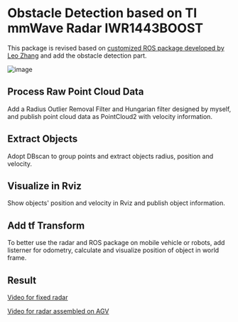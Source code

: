 # Obstacle Detection based on TI mmWave Radar IWR1443BOOST

This package is revised based on [customized ROS package developed by Leo Zhang](https://github.com/radar-lab/ti_mmwave_rospkg) and add the obstacle detection part.

![image](https://image.baidu.com/search/detail?ct=503316480&z=0&ipn=d&word=Ti%20IWR1443boost&step_word=&hs=0&pn=13&spn=0&di=2640&pi=0&rn=1&tn=baiduimagedetail&is=0%2C0&istype=2&ie=utf-8&oe=utf-8&in=&cl=2&lm=-1&st=-1&cs=2932990697%2C446875968&os=2833861003%2C3619704865&simid=3456904469%2C196859850&adpicid=0&lpn=0&ln=70&fr=&fmq=1608324189647_R&fm=result&ic=&s=undefined&hd=&latest=&copyright=&se=&sme=&tab=0&width=&height=&face=undefined&ist=&jit=&cg=&bdtype=0&oriquery=&objurl=https%3A%2F%2Ftimgsa.baidu.com%2Ftimg%3Fimage%26quality%3D80%26size%3Db9999_10000%26sec%3D1608334275683%26di%3Da49b59b9f2ea4557b708fa093eb9b8ae%26imgtype%3D0%26src%3Dhttp%3A%2F%2Fe2echina.ti.com%2Fresized-image%2F__size%2F2460x0%2F__key%2Fcommunityserver-discussions-components-files%2F60%2F_7F67505B_.jpg&fromurl=ippr_z2C%24qAzdH3FAzdH3Fjdjvitgw_z%26e3Bpt_z%26e3Bv54AzdH3Fq7jfpt5g_wgfoj6AzdH3Fwgws52AzdH3F5pij6_wgws52AzdH3FuAzdH3FmaAzdH3FpAzdH3F8mc09c&gsm=6&rpstart=0&rpnum=0&islist=&querylist=&force=undefined)

## Process Raw Point Cloud Data

Add a Radius Outlier Removal Filter and Hungarian filter designed by myself, and publish point cloud data as PointCloud2 with velocity information.

## Extract Objects

Adopt DBscan to group points and extract objects radius, position and velocity.

## Visualize in Rviz

Show objects' position and velocity in Rviz and publish object information.

## Add tf Transform

To better use the radar and ROS package on mobile vehicle or robots, add listerner for odometry, calculate and visualize position of object in world frame.

## Result

[Video for fixed radar](https://1drv.ms/v/s!Ai9O9sZe1qg8jwgaK7Fe5u1Wq007)

[Video for radar assembled on AGV](https://1drv.ms/v/s!Ai9O9sZe1qg8jwcBq-QCXvkEBM5v)
